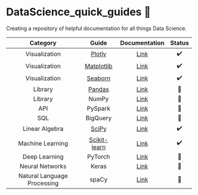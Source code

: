 # DataScience_quick_guides 🚧

Creating a repository of helpful documentation for all things Data Science.

| Category | Guide | Documentation | Status
| :---------------: | :---------------: | :---------------: | :---------------:
| Visualization | [Plotly](Visualization/Plotly.md) | [Link](https://matplotlib.org/2.0.0/index.html) | ✔️
| Visualization | [Matplotlib](Visualization/Matplotlib.md) | [Link](https://plotly.com/python/plotly-express/) | ✔️
| Visualization | [Seaborn](Visualization/Seaborn.md) | [Link](https://seaborn.pydata.org/index.html) | ✔️
| Library | [Pandas](Pandas) | [Link](https://pandas.pydata.org/docs/) | 🚧
| Library | NumPy | [Link](https://numpy.org/doc/stable/) | 🚧
| API | PySpark | [Link](https://spark.apache.org/docs/latest/api/python/) | 🚧
| SQL | BigQuery | [Link](https://cloud.google.com/bigquery/docs) | 🚧
| Linear Algebra | [SciPy](Linear%20Algebra/SciPy.md) | [Link](https://docs.scipy.org/doc/scipy/) | ✔️
| Machine Learning | [Scikit-learn](Machine%20Learning/Scikit-learn.md) | [Link](https://scikit-learn.org/stable/index.html) | ✔️
| Deep Learning | PyTorch | [Link](https://pytorch.org/docs/stable/index.html) | 🚧
| Neural Networks | Keras | [Link](https://keras.io/getting_started/) | 🚧
| Natural Language Processing | spaCy | [Link](https://spacy.io/usage#quickstart) | 🚧
